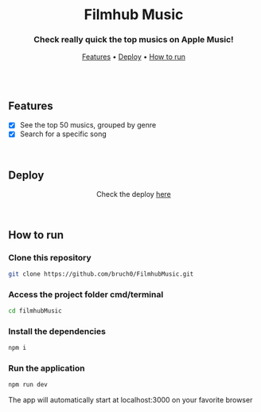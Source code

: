<h1 align="center">
  Filmhub Music
</h1>

<h3 align="center">
    Check really quick the top musics on Apple Music!
</h3>

<p align="center">
 <a href="#features">Features</a> • 
 <a href="#deploy">Deploy</a> • 
 <a href="#how-to-run">How to run</a>
</p>


</br>
</br>


## Features

- [x] See the top 50 musics, grouped by genre 
- [x] Search for a specific song

</br>

## Deploy

<p align="center">
  Check the deploy <a href="https://filmhub-music.vercel.app/" target="_blank">here</a>
</p>

</br>

## How to run


### Clone this repository

```bash
git clone https://github.com/bruch0/FilmhubMusic.git
```

### Access the project folder cmd/terminal

```bash
cd filmhubMusic
```

### Install the dependencies

```bash
npm i
```

### Run the application

```bash
npm run dev
```

The app will automatically start at localhost:3000 on your favorite browser

</br>
